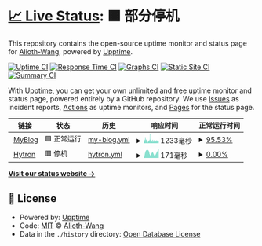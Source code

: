 # [📈 Live Status](https://uptime.rainmaker.bet): <!--live status--> **🟧 部分停机**

This repository contains the open-source uptime monitor and status page for [Alioth-Wang](https://uptime.rainmaker.bet), powered by [Upptime](https://github.com/upptime/upptime).

[![Uptime CI](https://github.com/Alioth-Wang/MyWEB-UPtime/workflows/Uptime%20CI/badge.svg)](https://github.com/Alioth-Wang/MyWEB-UPtime/actions?query=workflow%3A%22Uptime+CI%22)
[![Response Time CI](https://github.com/Alioth-Wang/MyWEB-UPtime/workflows/Response%20Time%20CI/badge.svg)](https://github.com/Alioth-Wang/MyWEB-UPtime/actions?query=workflow%3A%22Response+Time+CI%22)
[![Graphs CI](https://github.com/Alioth-Wang/MyWEB-UPtime/workflows/Graphs%20CI/badge.svg)](https://github.com/Alioth-Wang/MyWEB-UPtime/actions?query=workflow%3A%22Graphs+CI%22)
[![Static Site CI](https://github.com/Alioth-Wang/MyWEB-UPtime/workflows/Static%20Site%20CI/badge.svg)](https://github.com/Alioth-Wang/MyWEB-UPtime/actions?query=workflow%3A%22Static+Site+CI%22)
[![Summary CI](https://github.com/Alioth-Wang/MyWEB-UPtime/workflows/Summary%20CI/badge.svg)](https://github.com/Alioth-Wang/MyWEB-UPtime/actions?query=workflow%3A%22Summary+CI%22)

With [Upptime](https://upptime.js.org), you can get your own unlimited and free uptime monitor and status page, powered entirely by a GitHub repository. We use [Issues](https://github.com/Alioth-Wang/MyWEB-UPtime/issues) as incident reports, [Actions](https://github.com/Alioth-Wang/MyWEB-UPtime/actions) as uptime monitors, and [Pages](https://uptime.rainmaker.bet) for the status page.

<!--start: status pages-->
<!-- This summary is generated by Upptime (https://github.com/upptime/upptime) -->
<!-- Do not edit this manually, your changes will be overwritten -->
<!-- prettier-ignore -->
| 链接 | 状态 | 历史 | 响应时间 | 正常运行时间 |
| --- | ------ | ------- | ------------- | ------ |
| <img alt="" src="https://icons.duckduckgo.com/ip3/realism.world.ico" height="13"> [MyBlog](https://realism.world) | 🟩 正常运行 | [my-blog.yml](https://github.com/Alioth-Wang/MyWEB-UPtime/commits/HEAD/history/my-blog.yml) | <details><summary><img alt="响应时间图像" src="./graphs/my-blog/response-time-week.png" height="20"> 1233毫秒</summary><br><a href="https://uptime.rainmaker.bet/history/my-blog"><img alt="响应时间 1128" src="https://img.shields.io/endpoint?url=https%3A%2F%2Fraw.githubusercontent.com%2FAlioth-Wang%2FMyWEB-UPtime%2FHEAD%2Fapi%2Fmy-blog%2Fresponse-time.json"></a><br><a href="https://uptime.rainmaker.bet/history/my-blog"><img alt="24 小时响应时间 988" src="https://img.shields.io/endpoint?url=https%3A%2F%2Fraw.githubusercontent.com%2FAlioth-Wang%2FMyWEB-UPtime%2FHEAD%2Fapi%2Fmy-blog%2Fresponse-time-day.json"></a><br><a href="https://uptime.rainmaker.bet/history/my-blog"><img alt="7 天正常运行时间 1233" src="https://img.shields.io/endpoint?url=https%3A%2F%2Fraw.githubusercontent.com%2FAlioth-Wang%2FMyWEB-UPtime%2FHEAD%2Fapi%2Fmy-blog%2Fresponse-time-week.json"></a><br><a href="https://uptime.rainmaker.bet/history/my-blog"><img alt="30天的正常运行时间 1077" src="https://img.shields.io/endpoint?url=https%3A%2F%2Fraw.githubusercontent.com%2FAlioth-Wang%2FMyWEB-UPtime%2FHEAD%2Fapi%2Fmy-blog%2Fresponse-time-month.json"></a><br><a href="https://uptime.rainmaker.bet/history/my-blog"><img alt="1年的正常运行时间 1188" src="https://img.shields.io/endpoint?url=https%3A%2F%2Fraw.githubusercontent.com%2FAlioth-Wang%2FMyWEB-UPtime%2FHEAD%2Fapi%2Fmy-blog%2Fresponse-time-year.json"></a></details> | <details><summary><a href="https://uptime.rainmaker.bet/history/my-blog">95.53%</a></summary><a href="https://uptime.rainmaker.bet/history/my-blog"><img alt="正常运行时间 53.76%" src="https://img.shields.io/endpoint?url=https%3A%2F%2Fraw.githubusercontent.com%2FAlioth-Wang%2FMyWEB-UPtime%2FHEAD%2Fapi%2Fmy-blog%2Fuptime.json"></a><br><a href="https://uptime.rainmaker.bet/history/my-blog"><img alt="24 小时正常运行时间 89.47%" src="https://img.shields.io/endpoint?url=https%3A%2F%2Fraw.githubusercontent.com%2FAlioth-Wang%2FMyWEB-UPtime%2FHEAD%2Fapi%2Fmy-blog%2Fuptime-day.json"></a><br><a href="https://uptime.rainmaker.bet/history/my-blog"><img alt="7 天正常运行时间 95.53%" src="https://img.shields.io/endpoint?url=https%3A%2F%2Fraw.githubusercontent.com%2FAlioth-Wang%2FMyWEB-UPtime%2FHEAD%2Fapi%2Fmy-blog%2Fuptime-week.json"></a><br><a href="https://uptime.rainmaker.bet/history/my-blog"><img alt="30天的正常运行时间 89.73%" src="https://img.shields.io/endpoint?url=https%3A%2F%2Fraw.githubusercontent.com%2FAlioth-Wang%2FMyWEB-UPtime%2FHEAD%2Fapi%2Fmy-blog%2Fuptime-month.json"></a><br><a href="https://uptime.rainmaker.bet/history/my-blog"><img alt="1年的正常运行时间 85.90%" src="https://img.shields.io/endpoint?url=https%3A%2F%2Fraw.githubusercontent.com%2FAlioth-Wang%2FMyWEB-UPtime%2FHEAD%2Fapi%2Fmy-blog%2Fuptime-year.json"></a></details>
| <img alt="" src="https://icons.duckduckgo.com/ip3/idc.hytron.io.ico" height="13"> [Hytron](https://idc.hytron.io) | 🟥 停机 | [hytron.yml](https://github.com/Alioth-Wang/MyWEB-UPtime/commits/HEAD/history/hytron.yml) | <details><summary><img alt="响应时间图像" src="./graphs/hytron/response-time-week.png" height="20"> 171毫秒</summary><br><a href="https://uptime.rainmaker.bet/history/hytron"><img alt="响应时间 209" src="https://img.shields.io/endpoint?url=https%3A%2F%2Fraw.githubusercontent.com%2FAlioth-Wang%2FMyWEB-UPtime%2FHEAD%2Fapi%2Fhytron%2Fresponse-time.json"></a><br><a href="https://uptime.rainmaker.bet/history/hytron"><img alt="24 小时响应时间 278" src="https://img.shields.io/endpoint?url=https%3A%2F%2Fraw.githubusercontent.com%2FAlioth-Wang%2FMyWEB-UPtime%2FHEAD%2Fapi%2Fhytron%2Fresponse-time-day.json"></a><br><a href="https://uptime.rainmaker.bet/history/hytron"><img alt="7 天正常运行时间 171" src="https://img.shields.io/endpoint?url=https%3A%2F%2Fraw.githubusercontent.com%2FAlioth-Wang%2FMyWEB-UPtime%2FHEAD%2Fapi%2Fhytron%2Fresponse-time-week.json"></a><br><a href="https://uptime.rainmaker.bet/history/hytron"><img alt="30天的正常运行时间 187" src="https://img.shields.io/endpoint?url=https%3A%2F%2Fraw.githubusercontent.com%2FAlioth-Wang%2FMyWEB-UPtime%2FHEAD%2Fapi%2Fhytron%2Fresponse-time-month.json"></a><br><a href="https://uptime.rainmaker.bet/history/hytron"><img alt="1年的正常运行时间 179" src="https://img.shields.io/endpoint?url=https%3A%2F%2Fraw.githubusercontent.com%2FAlioth-Wang%2FMyWEB-UPtime%2FHEAD%2Fapi%2Fhytron%2Fresponse-time-year.json"></a></details> | <details><summary><a href="https://uptime.rainmaker.bet/history/hytron">0.00%</a></summary><a href="https://uptime.rainmaker.bet/history/hytron"><img alt="正常运行时间 34.32%" src="https://img.shields.io/endpoint?url=https%3A%2F%2Fraw.githubusercontent.com%2FAlioth-Wang%2FMyWEB-UPtime%2FHEAD%2Fapi%2Fhytron%2Fuptime.json"></a><br><a href="https://uptime.rainmaker.bet/history/hytron"><img alt="24 小时正常运行时间 0.00%" src="https://img.shields.io/endpoint?url=https%3A%2F%2Fraw.githubusercontent.com%2FAlioth-Wang%2FMyWEB-UPtime%2FHEAD%2Fapi%2Fhytron%2Fuptime-day.json"></a><br><a href="https://uptime.rainmaker.bet/history/hytron"><img alt="7 天正常运行时间 0.00%" src="https://img.shields.io/endpoint?url=https%3A%2F%2Fraw.githubusercontent.com%2FAlioth-Wang%2FMyWEB-UPtime%2FHEAD%2Fapi%2Fhytron%2Fuptime-week.json"></a><br><a href="https://uptime.rainmaker.bet/history/hytron"><img alt="30天的正常运行时间 0.00%" src="https://img.shields.io/endpoint?url=https%3A%2F%2Fraw.githubusercontent.com%2FAlioth-Wang%2FMyWEB-UPtime%2FHEAD%2Fapi%2Fhytron%2Fuptime-month.json"></a><br><a href="https://uptime.rainmaker.bet/history/hytron"><img alt="1年的正常运行时间 0.00%" src="https://img.shields.io/endpoint?url=https%3A%2F%2Fraw.githubusercontent.com%2FAlioth-Wang%2FMyWEB-UPtime%2FHEAD%2Fapi%2Fhytron%2Fuptime-year.json"></a></details>

<!--end: status pages-->

[**Visit our status website →**](https://uptime.rainmaker.bet)

## 📄 License

- Powered by: [Upptime](https://github.com/upptime/upptime)
- Code: [MIT](./LICENSE) © [Alioth-Wang](https://uptime.rainmaker.bet)
- Data in the `./history` directory: [Open Database License](https://opendatacommons.org/licenses/odbl/1-0/)
